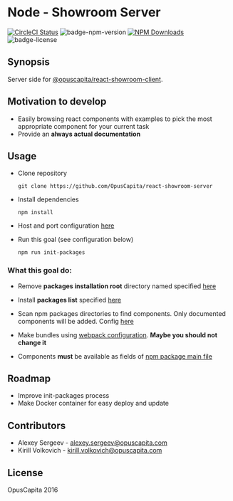# Node - Showroom Server

[![CircleCI Status](https://circleci.com/gh/OpusCapita/react-showroom-server/tree/master.svg?style=shield&circle-token=:circle-token)](https://circleci.com/gh/OpusCapita/react-showroom-server)
![badge-npm-version](https://img.shields.io/npm/v/@opuscapita/react-showroom-server.svg)
[![NPM Downloads](https://img.shields.io/npm/dm/@opuscapita/react-showroom-server.svg)](https://npmjs.org/package/@opuscapita/react-showroom-server)
![badge-license](https://img.shields.io/github/license/OpusCapita/react-showroom-server.svg)


## Synopsis

Server side for [@opuscapita/react-showroom-client](https://github.com/OpusCapita/react-showroom-client).

## Motivation to develop

* Easily browsing react components with examples to pick the most appropriate component for your current task
* Provide an **always actual documentation**

## Usage

* Clone repository

  ```shell
  git clone https://github.com/OpusCapita/react-showroom-server
  ```

* Install dependencies

  ```shell
  npm install
  ```

* Host and port configuration [here](./serverConfig.js)

* Run this goal (see configuration below)

  ```shell
  npm run init-packages
  ```

### What this goal do:

  * Remove **packages installation root** directory named specified [here](./src/tools/npm-installer/config.js)

  * Install **packages list** specified [here](./src/tools/npm-installer/config.js)

  * Scan npm packages directories to find components. Only documented components will be added. Config [here](./src/tools/npm-scanner/config.js)

  * Make bundles using [webpack configuration](./src/tools/npm-bundler/webpack.config.js). **Maybe you should not change it**

  * Components **must** be available as fields of [npm package main file](https://docs.npmjs.com/files/package.json#main)

## Roadmap

* Improve init-packages process
* Make Docker container for easy deploy and update

## Contributors

* Alexey Sergeev - [alexey.sergeev@opuscapita.com](alexey.sergeev@opuscapita.com)
* Kirill Volkovich - [kirill.volkovich@opuscapita.com](kirill.volkovich@opuscapita.com)

## License

OpusCapita 2016
